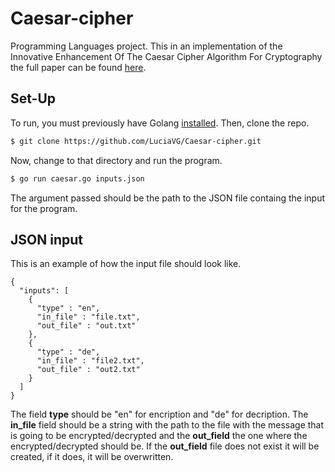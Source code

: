 # Caesar-cipher
Programming Languages project. This in an implementation of the Innovative Enhancement Of The Caesar Cipher
Algorithm For Cryptography the full paper can be found [here](https://ieeexplore.ieee.org/stamp/stamp.jsp?arnumber=7749010 ).

## Set-Up
To run, you must previously have Golang [installed](https://golang.org/doc/install).
Then, clone the repo.
```bash
$ git clone https://github.com/LuciaVG/Caesar-cipher.git
```
Now, change to that directory and run the program.
```bash
$ go run caesar.go inputs.json
```
The argument passed should be the path to the JSON file containg the input for the program.

## JSON input
This is an example of how the input file should look like.
```
{
  "inputs": [
    {
      "type" : "en",
      "in_file" : "file.txt",
      "out_file" : "out.txt"
    },
    {
      "type" : "de",
      "in_file" : "file2.txt",
      "out_file" : "out2.txt"
    }
  ]
}
```
The field **type** should be "en" for encription and "de" for decription. The **in_file** field should be a string with the path to the file with the message that is going to be encrypted/decrypted and the **out_field** the one where the encrypted/decrypted should be. If the **out_field** file does not exist it will be created, if it does, it will be overwritten.
